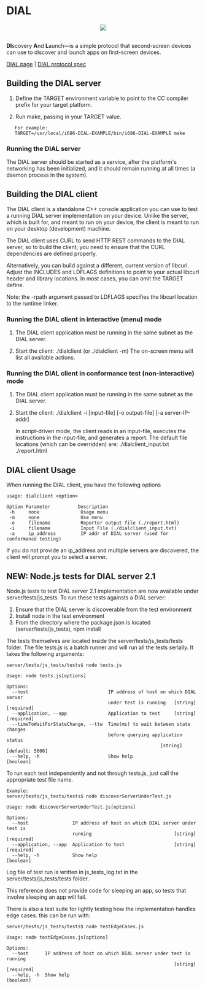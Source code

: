 # DIAL 


<div align="center">
  <img src="https://d2640ba2-a-c2dc72bd-s-sites.googlegroups.com/a/dial-multiscreen.org/dial/home/dial-icon.png?attachauth=ANoY7cr5UqoJK0l_igjP6UR00xVd51_0WW3flff7HsLb5tsJfASpJJeNY5AMTs_5CYqqspoLOzYTy8ep8_aXzmLFps9-UIFpkepxOwv5m2JeIWl3Rf-9KSDUI12nYakfHmQY9PThoIqJNwom9BO3DWDX_lhDHU55JWJS427P5UjpoiR3N2p02vnpR5ABHNBpTGfQnKkHvZHpXskH6J5hJ6LRg1rn2Jx0SA%3D%3D&attredirects=0"><br><br>
</div>

**DI**scovery **A**nd **L**aunch—is a simple protocol that second-screen devices can use to discover and launch apps on first-screen devices. 

[DIAL page](https://sites.google.com/a/dial-multiscreen.org/dial/) |
[DIAL protocol spec](https://sites.google.com/a/dial-multiscreen.org/dial/dial-protocol-specification)



## Building the DIAL server
1) Define the TARGET environment variable to point to the CC compiler prefix
   for your target platform.


2) Run make, passing in your TARGET value.
```
   For example:
   TARGET=/usr/local/i686-DIAL-EXAMPLE/bin/i686-DIAL-EXAMPLE make
```
### Running the DIAL server
The DIAL server should be started as a service, after the platform's networking
has been initialized, and it should remain running at all times (a daemon
process in the system).


## Building the DIAL client
The DIAL client is a standalone C++ console application you can use to test
a running DIAL server implementation on your device. Unlike the server, which
is built for, and meant to run on your device, the client is meant to run on
your desktop (development) machine.

The DIAL client uses CURL to send HTTP REST commands to the DIAL server, so to
build the client, you need to ensure that the CURL dependencies are
defined properly.

Alternatively, you can build against a different, current version of libcurl.
Adjust the INCLUDES and LDFLAGS definitions to point to your actual libcurl
header and library locations. In most cases, you can omit the TARGET define.

Note: the -rpath argument passed to LDFLAGS specifies the libcurl location
to the runtime linker.

### Running the DIAL client in interactive (menu) mode
1) The DIAL client application must be running in the same subnet as the
   DIAL server.

2) Start the client: ./dialclient (or ./dialclient -m)
   The on-screen menu will list all available actions.

### Running the DIAL client in conformance test (non-interactive) mode
1) The DIAL client application must be running in the same subnet as the
   DIAL server.

2) Start the client:
   ./dialclient -i [input-file] [-o output-file] [-a server-IP-addr]

   In script-driven mode, the client reads in an input-file, executes the
   instructions in the input-file, and generates a
   report. The default file locations (which can be overridden) are:
      ./dialclient_input.txt
      ./report.html

## DIAL client Usage
When running the DIAL client, you have the following options
```
usage: dialclient <option>

Option Parameter          Description
 -h     none               Usage menu
 -m     none               Use menu
 -o     filename           Reporter output file (./report.html)
 -i     filename           Input File (./dialclient_input.txt)
 -a     ip_address         IP addr of DIAL server (used for conformance testing)
```
If you do not provide an ip_address and multiple servers are discovered, the
client will prompt you to select a server.

## NEW: Node.js tests for DIAL server 2.1
Node.js tests to test DIAL server 2.1 implementation are now available under
server/tests/js_tests. To run these tests againsts a DIAL server:

1. Ensure that the DIAL server is discoverable from the test environment
2. Install node in the test environment
3. From the directory where the package.json is located (server/tests/js_tests),
      npm install

The tests themselves are located inside the server/tests/js_tests/tests folder.
The file tests.js is a batch runner and will run all the tests serially. It
takes the following arguments:
```
server/tests/js_tests/tests$ node tests.js

Usage: node tests.js[options]

Options:
  --host                             IP address of host on which DIAL server
                                     under test is running   [string] [required]
  --application, --app               Application to test     [string] [required]
  --timeToWaitForStateChange, --ttw  Time(ms) to wait between state changes
                                     before querying application status
                                                        [string] [default: 5000]
  --help, -h                         Show help                         [boolean]
```

To run each test independently and not through tests.js, just call the
appropriate test file name.
```
Example:
server/tests/js_tests/tests$ node discoverServerUnderTest.js

Usage: node discoverServerUnderTest.js[options]

Options:
  --host                IP address of host on which DIAL server under test is
                        running                              [string] [required]
  --application, --app  Application to test                  [string] [required]
  --help, -h            Show help                                      [boolean]
```
Log file of test run is written in js_tests_log.txt in the
server/tests/js_tests/tests folder.

This reference does not provide code for sleeping an app, so
tests that involve sleeping an app will fail.

There is also a test suite for lightly testing how the implementation handles edge cases.
this can be run with:
```
server/tests/js_tests/tests$ node testEdgeCases.js 

Usage: node testEdgeCases.js[options]

Options:
  --host      IP address of host on which DIAL server under test is running
                                                             [string] [required]
  --help, -h  Show help                                                [boolean]
```
